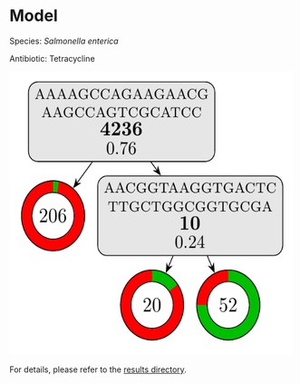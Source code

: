 
# Model

Species: *Salmonella enterica*

Antibiotic: Tetracycline

<img src="./model.png" width=500 height=500 />

For details, please refer to the [results directory](../../../../../results/cart_b/salmonella%20enterica/tetracycline/repeat_8/).

